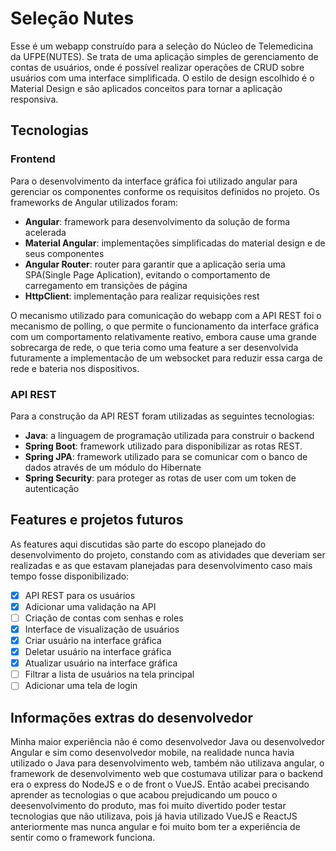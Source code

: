 # Seleção Nutes  
Esse é um webapp construído para a seleção do Núcleo de Telemedicina da UFPE(NUTES). Se trata de uma aplicação simples de gerenciamento de contas de usuários, onde é possível realizar operações de CRUD sobre usuários com uma interface simplificada. O estilo de design escolhido é o Material Design e são aplicados conceitos para tornar a aplicação responsiva. 

## Tecnologias
### Frontend
Para o desenvolvimento da interface gráfica foi utilizado angular para gerenciar os componentes conforme os requisitos definidos no projeto. Os frameworks de Angular utilizados foram:
 - **Angular**: framework para desenvolvimento da solução de forma acelerada
 - **Material Angular**: implementações simplificadas do material design e de seus componentes
 - **Angular Router**: router para garantir que a aplicação seria uma SPA(Single Page Aplication), evitando o comportamento de carregamento em transições de página
 - **HttpClient**: implementação para realizar requisições rest  
  
O mecanismo utilizado para comunicação do webapp com a API REST foi o mecanismo de polling, o que permite o funcionamento da interface gráfica com um comportamento relativamente reativo, embora cause uma grande sobrecarga de rede, o que teria como uma feature a ser desenvolvida futuramente a implementacão de um websocket para reduzir essa carga de rede e bateria nos dispositivos.  
  
### API REST
Para a construção da API REST foram utilizadas as seguintes tecnologias:  
 - **Java**: a linguagem de programação utilizada para construir o backend
 - **Spring Boot**: framework utilizado para disponibilizar as rotas REST.
 - **Spring JPA**: framework utilizado para se comunicar com o banco de dados através de um módulo do Hibernate 
 - **Spring Security**: para proteger as rotas de user com um token de autenticação

## Features e projetos futuros
As features aqui discutidas são parte do escopo planejado do desenvolvimento do projeto, constando com as atividades que deveriam ser realizadas e as que estavam planejadas para desenvolvimento caso mais tempo fosse disponibilizado:
 - [x] API REST para os usuários
 - [x] Adicionar uma validação na API
 - [ ] Criação de contas com senhas e roles
 - [x] Interface de visualização de usuários
 - [x] Criar usuário na interface gráfica
 - [x] Deletar usuário na interface gráfica
 - [x] Atualizar usuário na interface gráfica
 - [ ] Filtrar a lista de usuários na tela principal
 - [ ] Adicionar uma tela de login

## Informações extras do desenvolvedor  
Minha maior experiência não é como desenvolvedor Java ou desenvolvedor Angular e sim como desenvolvedor mobile, na realidade nunca havia utilizado o Java para desenvolvimento web, também não utilizava angular, o framework de desenvolvimento web que costumava utilizar para o backend era o express do NodeJS e o de front o VueJS. Então acabei precisando aprender as tecnologias o que acabou prejudicando um pouco o deesenvolvimento do produto, mas foi muito divertido poder testar tecnologias que não utilizava, pois já havia utilizado VueJS e ReactJS anteriormente mas nunca angular e foi muito bom ter a experiência de sentir como o framework funciona.  
